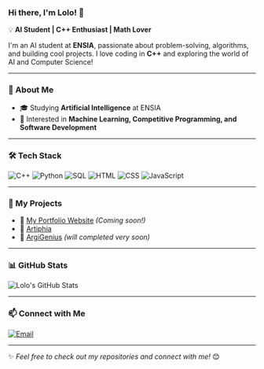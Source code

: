 ### Hi there, I'm Lolo! 👋

💡 **AI Student | C++ Enthusiast | Math Lover**

I'm an AI student at **ENSIA**, passionate about problem-solving, algorithms, and building cool projects. I love coding in **C++** and exploring the world of AI and Computer Science!

---

### 🚀 About Me
- 🎓 Studying **Artificial Intelligence** at ENSIA
- 🔬 Interested in **Machine Learning, Competitive Programming, and Software Development**

---

### 🛠️ Tech Stack

![C++](https://img.shields.io/badge/C++-00599C?style=for-the-badge&logo=cplusplus&logoColor=white)
![Python](https://img.shields.io/badge/Python-3776AB?style=for-the-badge&logo=python&logoColor=white)
![SQL](https://img.shields.io/badge/SQL-4479A1?style=for-the-badge&logo=postgresql&logoColor=white)
![HTML](https://img.shields.io/badge/HTML-E34F26?style=for-the-badge&logo=html5&logoColor=white)
![CSS](https://img.shields.io/badge/CSS-1572B6?style=for-the-badge&logo=css3&logoColor=white)
![JavaScript](https://img.shields.io/badge/JavaScript-F7DF1E?style=for-the-badge&logo=javascript&logoColor=black)

---

### 📌 My Projects
- 🔹 [My Portfolio Website](#)  *(Coming soon!)*
- 🔹 [Artiphia](https://github.com/ENSIA-AI/Art-phia)
- 🔹 [ArgiGenius](https://github.com/ayaaa321/AI-project) *(will completed very soon)*

---

### 📊 GitHub Stats
![Lolo's GitHub Stats](https://github-readme-stats.vercel.app/api?username=your-github-username&show_icons=true&theme=tokyonight)

---

### 📫 Connect with Me
[![Email](https://img.shields.io/badge/Email-D14836?style=for-the-badge&logo=gmail&logoColor=white)](leena.ikhlef@ensia.edu.dz)

---

✨ _Feel free to check out my repositories and connect with me!_ 😊
